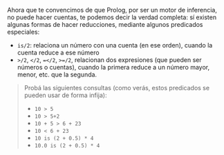 Ahora que te convencimos de que Prolog, por ser un motor de inferencia, no puede hacer cuentas, te podemos decir la verdad completa: sí existen algunas formas de hacer reducciones, mediante algunos predicados especiales: 

* `is/2`: relaciona un número con una cuenta (en ese orden), cuando la cuenta reduce a ese número 
* `>/2`, `</2`, `=</2`, `>=/2`, relacionan dos expresiones (que pueden ser números o cuentas), cuando la primera reduce a un número mayor, menor, etc. que la segunda.

> Probá las siguientes consultas (como verás, estos predicados se pueden usar de forma infija): 
> 
> * `10 > 5`
> * `10 > 5+2`
> * `10 + 5 > 6 + 23`
> * `10 < 6 + 23`
> * `10 is (2 + 0.5) * 4` 
> * `10.0 is (2 + 0.5) * 4` 
